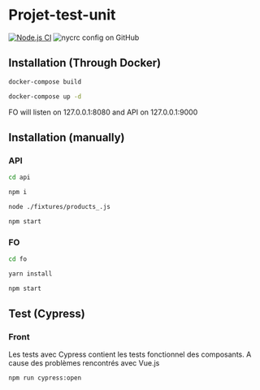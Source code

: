# Projet-test-unit
[![Node.js CI](https://github.com/raphagoo/projet-test-unit/actions/workflows/node.js.yml/badge.svg)](https://github.com/raphagoo/projet-test-unit/actions/workflows/node.js.yml) ![nycrc config on GitHub](https://img.shields.io/nycrc/raphagoo/projet-test-unit?config=api%2F.nycrc)


## Installation (Through Docker)

```sh
docker-compose build
```

```sh
docker-compose up -d
```

FO will listen on 127.0.0.1:8080 and API on 127.0.0.1:9000

## Installation (manually)

### API

```sh
cd api
```

```sh
npm i
```

```sh
node ./fixtures/products_.js
```

```sh
npm start
```

### FO

```sh
cd fo
```

```sh
yarn install
```

```sh
npm start
```

## Test (Cypress)
### Front

Les tests avec Cypress contient les tests fonctionnel des composants. A cause des problèmes rencontrés avec Vue.js

```sh
npm run cypress:open
```


